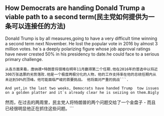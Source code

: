 ## How Democrats are handing Donald Trump a viable path to a second term(民主党如何提供为一条可以连接任的方法)

Donald Trump is by all measures,going to have a very difficult time winning a  second term next November. He lost the popular vote in 2016 by almost 3 million votes.
he`s a deeply polarizing figure whose job approval ratings have never crested 50% in his presidency to date.he could face to a serious primary challenge.

``` 
从各方面来看，唐纳德•特朗普将很难在明年11月赢得第二个任期.他在2016年的普选中以将近300万张选票的劣势落败.他是一个极度两极分化的人物，他的工作支持率在他的总统任期内从未达到50%的顶峰。他可能面临严峻的首要挑战。 他将面对严重的挑战```.

And yet,in the last two weeks, Democrats have handed Trump  tow issues on a golden platter and it`s already clear he is seizing on them.Bigly

```
然而，在过去的两周里，民主党人将特朗普的两个问题交给了一个金盘子 - 而且已经很明显他正在抓住这些问题。```




